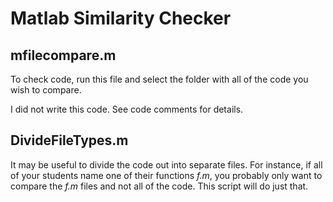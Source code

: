 # Matlab Similarity Checker

## mfilecompare.m

To check code, run this file and select the folder with all of the code you wish to compare.

I did not write this code. See code comments for details.



## DivideFileTypes.m

It may be useful to divide the code out into separate files. For instance, if all of your students name one of their functions *f.m*, you probably only want to compare the *f.m* files and not all of the code. This script will do just that.